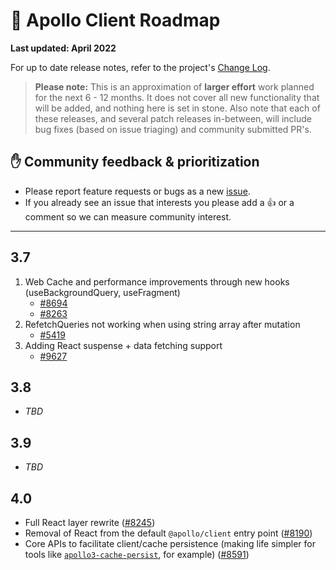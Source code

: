 # 🔮 Apollo Client Roadmap

**Last updated: April 2022**

For up to date release notes, refer to the project's [Change Log](https://github.com/apollographql/apollo-client/blob/main/CHANGELOG.md).

> **Please note:** This is an approximation of **larger effort** work planned for the next 6 - 12 months. It does not cover all new functionality that will be added, and nothing here is set in stone. Also note that each of these releases, and several patch releases in-between, will include bug fixes (based on issue triaging) and community submitted PR's.

## ✋ Community feedback & prioritization

- Please report feature requests or bugs as a new [issue](https://github.com/apollographql/apollo-client/issues/new/choose).
- If you already see an issue that interests you please add a 👍 or a comment so we can measure community interest.

---
## 3.7

1. Web Cache and performance improvements through new hooks (useBackgroundQuery, useFragment)
   - [#8694](https://github.com/apollographql/apollo-client/issues/8694)
   - [#8263](https://github.com/apollographql/apollo-client/issues/8263)
2. RefetchQueries not working when using string array after mutation
   - [#5419](https://github.com/apollographql/apollo-client/issues/5419)
3. Adding React suspense + data fetching support
   - [#9627](https://github.com/apollographql/apollo-client/issues/9627)

## 3.8

- *TBD*

## 3.9

- *TBD*

## 4.0

- Full React layer rewrite ([#8245](https://github.com/apollographql/apollo-client/issues/8245))
-  Removal of React from the default `@apollo/client` entry point ([#8190](https://github.com/apollographql/apollo-client/issues/8190))
- Core APIs to facilitate client/cache persistence (making life simpler for tools like [`apollo3-cache-persist`](https://github.com/apollographql/apollo-cache-persist), for example) ([#8591](https://github.com/apollographql/apollo-client/issues/8591))

